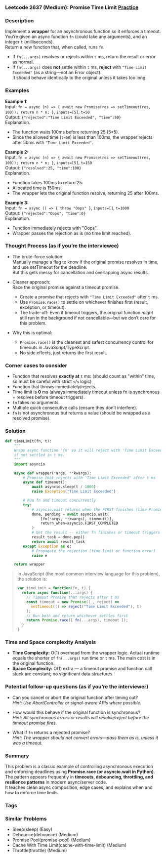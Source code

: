 ### Leetcode 2637 (Medium): Promise Time Limit [Practice](https://leetcode.com/problems/promise-time-limit)

### Description  
Implement a **wrapper** for an asynchronous function so it enforces a timeout.  
You’re given an async function `fn` (could take any arguments), and an integer `t` (milliseconds).  
Return a new function that, when called, runs `fn`.  
- If `fn(...args)` resolves or rejects within `t` ms, return the result or error as normal.  
- If `fn(...args)` does **not** settle within `t` ms, **reject** with `"Time Limit Exceeded"` (as a string—not an Error object).  
It should behave identically to the original unless it takes too long.

### Examples  

**Example 1:**  
Input: `fn = async (n) => { await new Promise(res => setTimeout(res, 100)); return n * n; }`, `inputs=[5]`, `t=50`  
Output: `{"rejected":"Time Limit Exceeded", "time":50}`  
Explanation.  
- The function waits 100ms before returning 25 (5\*5).
- Since the allowed time (`t=50`) is less than 100ms, the wrapper rejects after 50ms with `"Time Limit Exceeded"`.  

**Example 2:**  
Input: `fn = async (n) => { await new Promise(res => setTimeout(res, 100)); return n * n; }`, `inputs=[5]`, `t=150`  
Output: `{"resolved":25, "time":100}`  
Explanation.  
- Function takes 100ms to return 25.  
- Allocated time is 150ms.  
- The wrapper lets the original function resolve, returning 25 after 100ms.

**Example 3:**  
Input: `fn = async () => { throw "Oops" }`, `inputs=[]`, `t=1000`  
Output: `{"rejected":"Oops", "time":0}`  
Explanation.  
- Function immediately rejects with "Oops".
- Wrapper passes the rejection as is (no time limit reached).

### Thought Process (as if you’re the interviewee)  
- The brute-force solution:  
  Manually manage a flag to know if the original promise resolves in time, and use setTimeout for the deadline.  
  But this gets messy for cancellation and overlapping async results.

- Cleaner approach:  
  Race the original promise against a timeout promise.  
  - Create a promise that rejects with `"Time Limit Exceeded"` after `t` ms.
  - Use `Promise.race()` to settle on whichever finishes first (result, exception, or timeout).
  - The trade-off: Even if timeout triggers, the original function *might* still run in the background if not cancellable—but we don’t care for this problem.

- Why this is optimal:  
  - `Promise.race()` is the cleanest and safest concurrency control for timeouts in JavaScript/TypeScript.  
  - No side effects, just returns the first result.

### Corner cases to consider  
- Function that resolves **exactly at** `t` ms: (should count as "within" time, so must be careful with strict `<`/`≤` logic)
- Function that throws immediately/rejects.
- Time limit is **0** ms (always immediately timeout unless fn is synchronous + resolves before timeout triggers).
- `fn` takes no arguments.
- Multiple quick consecutive calls (ensure they don’t interfere).
- `fn` is not asynchronous but returns a value (should be wrapped as a resolved promise).

### Solution

```python
def timeLimit(fn, t):
    """
    Wraps async function 'fn' so it will reject with 'Time Limit Exceeded'
    if not settled in t ms.
    """
    import asyncio

    async def wrapper(*args, **kwargs):
        # Promise that rejects with "Time Limit Exceeded" after t ms
        async def timeout():
            await asyncio.sleep(t / 1000)
            raise Exception("Time Limit Exceeded")

        # Run fn and timeout concurrently
        try:
            # asyncio.wait returns when the FIRST finishes (like Promise.race)
            done, pending = await asyncio.wait(
                [fn(*args, **kwargs), timeout()],
                return_when=asyncio.FIRST_COMPLETED
            )
            # Get the result -- either fn finishes or timeout triggers
            result_task = done.pop()
            return await result_task
        except Exception as e:
            # Propagate the rejection (time limit or function error)
            raise e

    return wrapper
```

> In JavaScript (the most common interview language for this problem), the solution is:
>
> ```javascript
> var timeLimit = function(fn, t) {
>   return async function(...args) {
>     // Timeout Promise that rejects after t ms
>     const timeout = new Promise((_, reject) =>
>       setTimeout(() => reject("Time Limit Exceeded"), t)
>     );
>     // Run both and return whichever settles first
>     return Promise.race([ fn(...args), timeout ]);
>   }
> }
> ```

### Time and Space complexity Analysis  

- **Time Complexity:** O(1) overhead from the wrapper logic. Actual runtime equals the shorter of `fn(...args)` run time or `t` ms. The main cost is in the original function.
- **Space Complexity:** O(1) extra — a timeout promise and function call stack are constant; no significant data structures.

### Potential follow-up questions (as if you’re the interviewer)  

- Can you cancel or abort the original function after timing out?  
  *Hint: Use AbortController or signal-aware APIs where possible.*
  
- How would this behave if the original function is synchronous?  
  *Hint: All synchronous errors or results will resolve/reject before the timeout promise fires.*

- What if `fn` returns a rejected promise?  
  *Hint: The wrapper should not convert errors—pass them as is, unless it was a timeout.*

### Summary
This problem is a classic example of controlling asynchronous execution and enforcing deadlines using **Promise.race (or asyncio.wait in Python)**.  
The pattern appears frequently in **timeouts, debouncing, throttling, and resilience patterns** in modern async/server code.  
It teaches clean async composition, edge cases, and explains when and how to enforce time limits.

### Tags

### Similar Problems
- Sleep(sleep) (Easy)
- Debounce(debounce) (Medium)
- Promise Pool(promise-pool) (Medium)
- Cache With Time Limit(cache-with-time-limit) (Medium)
- Throttle(throttle) (Medium)